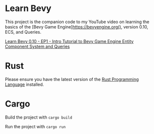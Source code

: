 # Learn Bevy

This project is the companion code to my YouTube video on learning the basics of the [Bevy Game Engine]https://bevyengine.org(), version 0.10, ECS, and Queries.

[Learn Bevy 0.10 - EP1 - Intro Tutorial to Bevy Game Engine Entity Component System and Queries](https://youtu.be/TQt-v_bFdao)

# Rust

Please ensure you have the latest version of the [Rust Programming Language](https://www.rust-lang.org) installed.

# Cargo

Build the project with `cargo build`

Run the project with `cargo run`